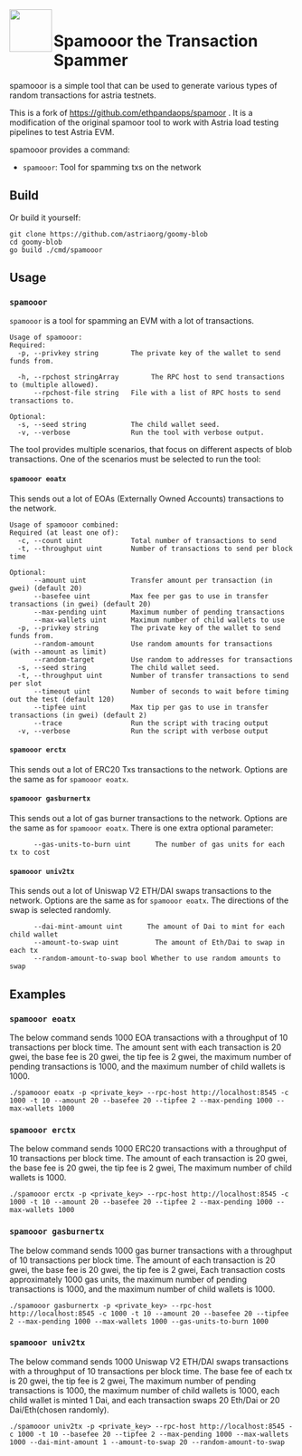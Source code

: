 <img align="left" src="./.github/resources/goomy.png" width="75">
<h1>Spamooor the Transaction Spammer</h1>

spamooor is a simple tool that can be used to generate various types of random transactions for astria testnets.

This is a fork of https://github.com/ethpandaops/spamoor . It is a modification of the original spamoor tool to work with Astria load testing pipelines to test Astria EVM.

spamooor provides a command:
* `spamooor`: Tool for spamming txs on the network

## Build

Or build it yourself:

```
git clone https://github.com/astriaorg/goomy-blob
cd goomy-blob
go build ./cmd/spamooor
```



## Usage

### `spamooor`
`spamooor` is a tool for spamming an EVM with a lot of transactions.

```
Usage of spamooor:
Required:
  -p, --privkey string        The private key of the wallet to send funds from.
  
  -h, --rpchost stringArray        The RPC host to send transactions to (multiple allowed).
      --rpchost-file string   File with a list of RPC hosts to send transactions to.
      
Optional:
  -s, --seed string           The child wallet seed.
  -v, --verbose               Run the tool with verbose output.
```

The tool provides multiple scenarios, that focus on different aspects of blob transactions. One of the scenarios must be selected to run the tool:

#### `spamooor eoatx`

This sends out a lot of EOAs (Externally Owned Accounts) transactions to the network.

```
Usage of spamooor combined:
Required (at least one of):
  -c, --count uint            Total number of transactions to send
  -t, --throughput uint       Number of transactions to send per block time
  
Optional:
      --amount uint           Transfer amount per transaction (in gwei) (default 20)
      --basefee uint          Max fee per gas to use in transfer transactions (in gwei) (default 20)
      --max-pending uint      Maximum number of pending transactions
      --max-wallets uint      Maximum number of child wallets to use
  -p, --privkey string        The private key of the wallet to send funds from.
      --random-amount         Use random amounts for transactions (with --amount as limit)
      --random-target         Use random to addresses for transactions
  -s, --seed string           The child wallet seed.
  -t, --throughput uint       Number of transfer transactions to send per slot
      --timeout uint          Number of seconds to wait before timing out the test (default 120)
      --tipfee uint           Max tip per gas to use in transfer transactions (in gwei) (default 2)
      --trace                 Run the script with tracing output
  -v, --verbose               Run the script with verbose output
```

#### `spamooor erctx`

This sends out a lot of ERC20 Txs transactions to the network. Options are the same as for `spamooor eoatx`.

#### `spamooor gasburnertx`

This sends out a lot of gas burner transactions to the network. Options are the same as for `spamooor eoatx`.
There is one extra optional parameter:

```
      --gas-units-to-burn uint      The number of gas units for each tx to cost
```

#### `spamooor univ2tx`

This sends out a lot of Uniswap V2 ETH/DAI swaps transactions to the network. Options are the same as for `spamooor eoatx`.
The directions of the swap is selected randomly.

```
      --dai-mint-amount uint      The amount of Dai to mint for each child wallet
      --amount-to-swap uint         The amount of Eth/Dai to swap in each tx
      --random-amount-to-swap bool Whether to use random amounts to swap
```

## Examples

### `spamooor eoatx`

The below command sends 1000 EOA transactions with a throughput of 10 transactions per block time. The amount sent with each transaction is 20 gwei, the base fee is 20 gwei, the tip fee is 2 gwei, 
the maximum number of pending transactions is 1000, and the maximum number of child wallets is 1000.

```
./spamooor eoatx -p <private_key> --rpc-host http://localhost:8545 -c 1000 -t 10 --amount 20 --basefee 20 --tipfee 2 --max-pending 1000 --max-wallets 1000
```

### `spamooor erctx`

The below command sends 1000 ERC20 transactions with a throughput of 10 transactions per block time. The amount of each transaction is 20 gwei, the base fee is 20 gwei, the tip fee is 2 gwei,
The maximum number of child wallets is 1000.

```
./spamooor erctx -p <private_key> --rpc-host http://localhost:8545 -c 1000 -t 10 --amount 20 --basefee 20 --tipfee 2 --max-pending 1000 --max-wallets 1000
```

### `spamooor gasburnertx`

The below command sends 1000 gas burner transactions with a throughput of 10 transactions per block time. The amount of each transaction is 20 gwei, the base fee is 20 gwei, the tip fee is 2 gwei,
Each transaction costs approximately 1000 gas units, the maximum number of pending transactions is 1000, and the maximum number of child wallets is 1000.

```
./spamooor gasburnertx -p <private_key> --rpc-host http://localhost:8545 -c 1000 -t 10 --amount 20 --basefee 20 --tipfee 2 --max-pending 1000 --max-wallets 1000 --gas-units-to-burn 1000
```

### `spamooor univ2tx`

The below command sends 1000 Uniswap V2 ETH/DAI swaps transactions with a throughput of 10 transactions per block time. The base fee of each tx is 20 gwei, the tip fee is 2 gwei,
The maximum number of pending transactions is 1000, the maximum number of child wallets is 1000, each child wallet is minted 1 Dai, and each transaction swaps 20 Eth/Dai or 20 Dai/Eth(chosen randomly). 

```
./spamooor univ2tx -p <private_key> --rpc-host http://localhost:8545 -c 1000 -t 10 --basefee 20 --tipfee 2 --max-pending 1000 --max-wallets 1000 --dai-mint-amount 1 --amount-to-swap 20 --random-amount-to-swap
```
